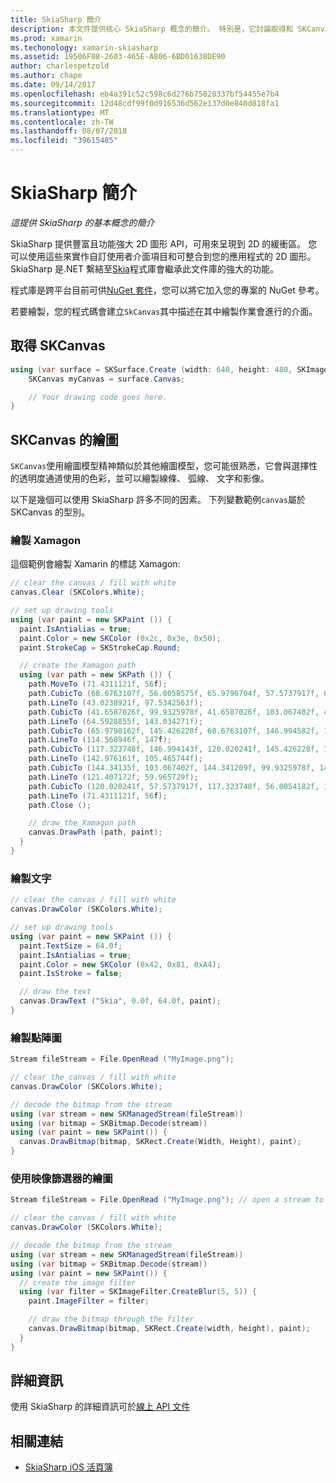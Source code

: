 ```yaml
---
title: SkiaSharp 簡介
description: 本文件提供核心 SkiaSharp 概念的簡介。 特別是，它討論取得和 SKCanvas 上繪製。
ms.prod: xamarin
ms.techonology: xamarin-skiasharp
ms.assetid: 19506F08-2603-465E-A806-6BD01638DE90
author: charlespetzold
ms.author: chape
ms.date: 09/14/2017
ms.openlocfilehash: eb4a391c52c598c6d276b75028337bf54455e7b4
ms.sourcegitcommit: 12d48cdf99f0d916536d562e137d0e840d818fa1
ms.translationtype: MT
ms.contentlocale: zh-TW
ms.lasthandoff: 08/07/2018
ms.locfileid: "39615485"
---
```

# <a name="an-introduction-to-skiasharp"></a>SkiaSharp 簡介

_這提供 SkiaSharp 的基本概念的簡介_

SkiaSharp 提供豐富且功能強大 2D 圖形 API，可用來呈現到 2D 的緩衝區。  您可以使用這些來實作自訂使用者介面項目和可整合到您的應用程式的 2D 圖形。  SkiaSharp 是.NET 繫結至[Skia](https://skia.org)程式庫會繼承此文件庫的強大的功能。

程式庫是跨平台目前可供[NuGet 套件](https://www.nuget.org/packages/SkiaSharp)，您可以將它加入您的專案的 NuGet 參考。

若要繪製，您的程式碼會建立`SkCanvas`其中描述在其中繪製作業會進行的介面。

## <a name="obtaining-an-skcanvas"></a>取得 SKCanvas

```csharp
using (var surface = SKSurface.Create (width: 640, height: 480, SKImageInfo.PlatformColorType, SKAlphaType.Premul)) {
    SKCanvas myCanvas = surface.Canvas;

    // Your drawing code goes here.
}
```

## <a name="drawing-on-skcanvas"></a>SKCanvas 的繪圖

`SKCanvas`使用繪圖模型精神類似於其他繪圖模型，您可能很熟悉，它會與選擇性的透明度通道使用的色彩，並可以繪製線條、 弧線、 文字和影像。

以下是幾個可以使用 SkiaSharp 許多不同的因素。  下列變數範例`canvas`屬於 SKCanvas 的型別。

### <a name="drawing-xamagon"></a>繪製 Xamagon

這個範例會繪製 Xamarin 的標誌 Xamagon:

```csharp
// clear the canvas / fill with white
canvas.Clear (SKColors.White);

// set up drawing tools
using (var paint = new SKPaint ()) {
  paint.IsAntialias = true;
  paint.Color = new SKColor (0x2c, 0x3e, 0x50);
  paint.StrokeCap = SKStrokeCap.Round;

  // create the Xamagon path
  using (var path = new SKPath ()) {
    path.MoveTo (71.4311121f, 56f);
    path.CubicTo (68.6763107f, 56.0058575f, 65.9796704f, 57.5737917f, 64.5928855f, 59.965729f);
    path.LineTo (43.0238921f, 97.5342563f);
    path.CubicTo (41.6587026f, 99.9325978f, 41.6587026f, 103.067402f, 43.0238921f, 105.465744f);
    path.LineTo (64.5928855f, 143.034271f);
    path.CubicTo (65.9798162f, 145.426228f, 68.6763107f, 146.994582f, 71.4311121f, 147f);
    path.LineTo (114.568946f, 147f);
    path.CubicTo (117.323748f, 146.994143f, 120.020241f, 145.426228f, 121.407172f, 143.034271f);
    path.LineTo (142.976161f, 105.465744f);
    path.CubicTo (144.34135f, 103.067402f, 144.341209f, 99.9325978f, 142.976161f, 97.5342563f);
    path.LineTo (121.407172f, 59.965729f);
    path.CubicTo (120.020241f, 57.5737917f, 117.323748f, 56.0054182f, 114.568946f, 56f);
    path.LineTo (71.4311121f, 56f);
    path.Close ();

    // draw the Xamagon path
    canvas.DrawPath (path, paint);
  }
}
```

### <a name="drawing-text"></a>繪製文字

```csharp
// clear the canvas / fill with white
canvas.DrawColor (SKColors.White);

// set up drawing tools
using (var paint = new SKPaint ()) {
  paint.TextSize = 64.0f;
  paint.IsAntialias = true;
  paint.Color = new SKColor (0x42, 0x81, 0xA4);
  paint.IsStroke = false;

  // draw the text
  canvas.DrawText ("Skia", 0.0f, 64.0f, paint);
}
```

### <a name="drawing-bitmaps"></a>繪製點陣圖

```csharp
Stream fileStream = File.OpenRead ("MyImage.png");

// clear the canvas / fill with white
canvas.DrawColor (SKColors.White);

// decode the bitmap from the stream
using (var stream = new SKManagedStream(fileStream))
using (var bitmap = SKBitmap.Decode(stream))
using (var paint = new SKPaint()) {
  canvas.DrawBitmap(bitmap, SKRect.Create(Width, Height), paint);
}
```

### <a name="drawing-with-image-filters"></a>使用映像篩選器的繪圖

```csharp
Stream fileStream = File.OpenRead ("MyImage.png"); // open a stream to an image file

// clear the canvas / fill with white
canvas.DrawColor (SKColors.White);

// decode the bitmap from the stream
using (var stream = new SKManagedStream(fileStream))
using (var bitmap = SKBitmap.Decode(stream))
using (var paint = new SKPaint()) {
  // create the image filter
  using (var filter = SKImageFilter.CreateBlur(5, 5)) {
    paint.ImageFilter = filter;

    // draw the bitmap through the filter
    canvas.DrawBitmap(bitmap, SKRect.Create(width, height), paint);
  }
}
```

## <a name="more-information"></a>詳細資訊

使用 SkiaSharp 的詳細資訊可於[線上 API 文件](https://developer.xamarin.com/api/namespace/SkiaSharp/)


## <a name="related-links"></a>相關連結

- [SkiaSharp iOS 活頁簿](https://developer.xamarin.com/workbooks/graphics/skiasharp/logo/skialogo-ios.workbook)
